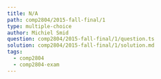 ```yaml
---
title: N/A
path: comp2804/2015-fall-final/1
type: multiple-choice
author: Michiel Smid
question: comp2804/2015-fall-final/1/question.ts
solution: comp2804/2015-fall-final/1/solution.md
tags:
  - comp2804
  - comp2804-exam
---
```

